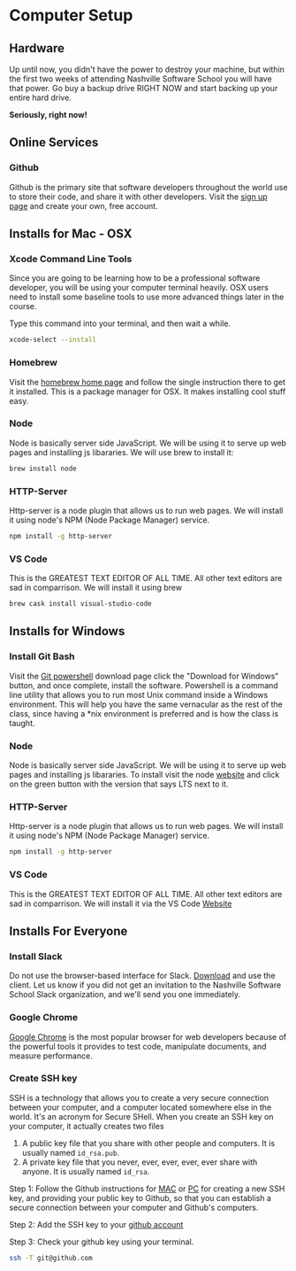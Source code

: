 # Computer Setup

## Hardware

Up until now, you didn't have the power to destroy your machine, but within the first two weeks of attending Nashville Software School you will have that power. Go buy a backup drive RIGHT NOW and start backing up your entire hard drive.

**Seriously, right now!**

## Online Services

### Github

Github is the primary site that software developers throughout the world use to store their code, and share it with other developers. Visit the [sign up page](https://github.com/join) and create your own, free account.


## Installs for Mac - OSX
### Xcode Command Line Tools

Since you are going to be learning how to be a professional software developer, you will be using your computer terminal heavily. OSX users need to install some baseline tools to use more advanced things later in the course.

Type this command into your terminal, and then wait a while.

```sh
xcode-select --install
```

### Homebrew

Visit the [homebrew home page](http://brew.sh/) and follow the single instruction there to get it installed.  This is a package manager for OSX.  It makes installing cool stuff easy.

### Node

Node is basically server side JavaScript.  We will be using it to serve up web pages and installing js libararies.  We will use brew to install it:

```sh
brew install node
```

### HTTP-Server
Http-server is a node plugin that allows us to run web pages.  We will install it using node's NPM (Node Package Manager) service.
```sh
npm install -g http-server
```

### VS Code
This is the GREATEST TEXT EDITOR OF ALL TIME.  All other text editors are sad in comparrison.  We will install it using brew
```sh
brew cask install visual-studio-code
```

## Installs for Windows
### Install Git Bash

Visit the [Git powershell](http://www.git-scm.com/downloads) download page click the "Download for Windows" button, and once complete, install the software. Powershell is a command line utility that allows you to run most Unix command inside a Windows environment. This will help you have the same vernacular as the rest of the class, since having a *nix environment is preferred and is how the class is taught.

### Node
Node is basically server side JavaScript.  We will be using it to serve up web pages and installing js libararies.  To install visit the node [website](https://nodejs.org/) and click on the green button with the version that says LTS next to it.

### HTTP-Server
Http-server is a node plugin that allows us to run web pages.  We will install it using node's NPM (Node Package Manager) service.
```sh
npm install -g http-server
```

### VS Code
This is the GREATEST TEXT EDITOR OF ALL TIME.  All other text editors are sad in comparrison.  We will install it via the VS Code [Website](https://code.visualstudio.com/)


## Installs For Everyone
### Install Slack

Do not use the browser-based interface for Slack. [Download](https://slack.com/downloads/) and use the client. Let us know if you did not get an invitation to the Nashville Software School Slack organization, and we'll send you one immediately.

### Google Chrome

[Google Chrome](https://www.google.com/chrome/browser/desktop/index.html) is the most popular browser for web developers because of the powerful tools it provides to test code, manipulate documents, and measure performance.

### Create SSH key

SSH is a technology that allows you to create a very secure connection between your computer, and a computer located somewhere else in the world. It's an acronym for Secure SHell. When you create an SSH key on your computer, it actually creates two files

1. A public key file that you share with other people and computers. It is usually named `id_rsa.pub`.
1. A private key file that you never, ever, ever, ever, ever share with anyone. It is usually named `id_rsa`.

Step 1:  Follow the Github instructions for [MAC](https://help.github.com/articles/generating-a-new-ssh-key-and-adding-it-to-the-ssh-agent/#platform-mac) or [PC](https://help.github.com/articles/generating-a-new-ssh-key-and-adding-it-to-the-ssh-agent/#platform-windows) for creating a new SSH key, and providing your public key to Github, so that you can establish a secure connection between your computer and Github's computers.

Step 2: Add the SSH key to your [github account](https://help.github.com/articles/adding-a-new-ssh-key-to-your-github-account/)

Step 3: Check your github key using your terminal.
```sh
ssh -T git@github.com
```